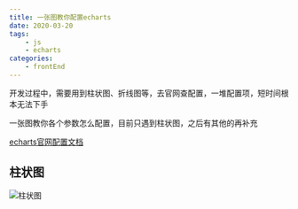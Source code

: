 ```yaml
---
title: 一张图教你配置echarts
date: 2020-03-20
tags: 
    - js
    - echarts
categories:
    - frontEnd
---
```


开发过程中，需要用到柱状图、折线图等，去官网查配置，一堆配置项，短时间根本无法下手

一张图教你各个参数怎么配置，目前只遇到柱状图，之后有其他的再补充

[echarts官网配置文档](https://www.echartsjs.com/zh/option.html)

## 柱状图

![柱状图](http://img.demonze.cn/blog/200220_echarts_bar.png)

